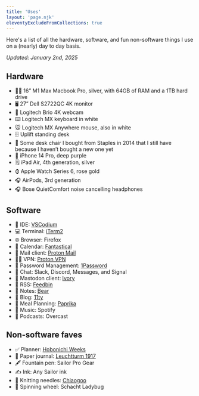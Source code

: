 ```yaml
---
title: 'Uses'
layout: 'page.njk'
eleventyExcludeFromCollections: true
---
```

Here's a list of all the hardware, software, and fun non-software things I use on a (nearly) day to day basis. 

_Updated: January 2nd, 2025_

## Hardware
* 👩‍💻 16” M1 Max Macbook Pro, silver, with 64GB of RAM and a 1TB hard drive
* 🖥 27” Dell S2722QC 4K monitor
* 📸 Logitech Brio 4K webcam
* ⌨️ Logitech MX keyboard in white
* 🐭 Logitech MX Anywhere mouse, also in white
* 🗄️ Uplift standing desk
* 💺 Some desk chair I bought from Staples in 2014 that I still have because I haven’t bought a new one yet
* 📱 iPhone 14 Pro, deep purple
* 🗒️ iPad Air, 4th generation, silver
* ⌚ Apple Watch Series 6, rose gold
* 🎧 AirPods, 3rd generation
* 🎧 Bose QuietComfort noise cancelling headphones

## Software
* 🔘 IDE: [VSCodium](https://vscodium.com/)
* 💻 Terminal: [iTerm2](https://iterm2.com/)
* 🌐 Browser: Firefox
* 📆 Calendar: [Fantastical](https://flexibits.com/fantastical)
* 📨 Mail client: [Proton Mail](https://proton.me/mail) 
* 💅🏻 VPN: [Proton VPN](https://protonvpn.com/)
* 🔐 Password Management: [1Password](https://1password.com/)
* 💬 Chat: Slack, Discord, Messages, and Signal
* 🐘 Mastodon client: [Ivory](https://tapbots.com/ivory/)
* 📖 RSS: [Feedbin](https://feedbin.com/)
* 📒 Notes: [Bear](https://bear.app/)
* 📝 Blog: [11ty](https://www.11ty.dev/)
* 🍴 Meal Planning: [Paprika](https://www.paprikaapp.com/)
* 🎵 Music: Spotify
* 🎤 Podcasts: Overcast

## Non-software faves
* ✅ Planner: [Hobonichi Weeks](https://www.1101.com/store/techo/en/lineup/)
* 📔 Paper journal: [Leuchtturm 1917](https://www.leuchtturm1917.us/)
* 🖋️ Fountain pen: Sailor Pro Gear
* ✍️ Ink: Any Sailor ink
* 🧶 Knitting needles: [Chiaogoo](http://www.chiaogoo.com/)
* 🎡 Spinning wheel: Schacht Ladybug
